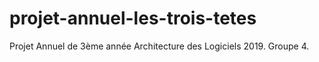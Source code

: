 # projet-annuel-les-trois-tetes
Projet Annuel de 3ème année Architecture des Logiciels 2019. Groupe 4.
